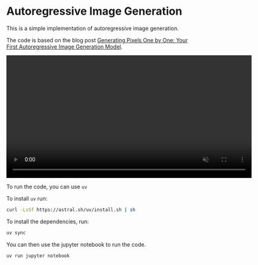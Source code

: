 # Autoregressive Image Generation

This is a simple implementation of autoregressive image generation.

The code is based on the blog post [Generating Pixels One by One: Your First Autoregressive Image Generation Model](https://tunahansalih.github.io/posts/autoregressive-image-generation-part-1/).

<video alt="test" muted autoplay loop height="320">
    <source src="/autoregressive_mlp.mov" type="video/mp4">
</video>

To run the code, you can use `uv`

To install `uv` run:

```bash
curl -LsSf https://astral.sh/uv/install.sh | sh
```

To install the dependencies, run:

```bash
uv sync
```

You can then use the jupyter notebook to run the code.

```bash
uv run jupyter notebook
```
